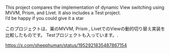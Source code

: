 This project compares the implementation of dynamic View switching using MVVM, Prism, and Livet.
It also includes a Test project.<br>
I’d be happy if you could give it a star



このプロジェクトは、巣のMVVM, Prism , LivetでのViewの動的切り替え実装を比較したものです。
Testプロジェクトも入っています。.<br>

https://x.com/sheephuman/status/1952921835487867154





